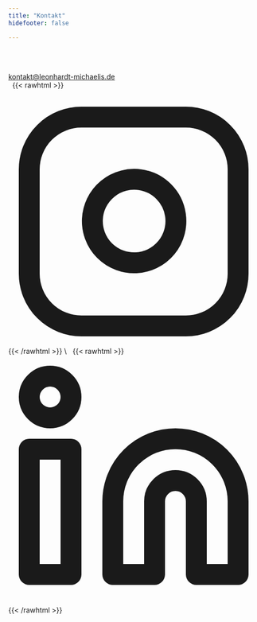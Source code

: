 ```yaml
---
title: "Kontakt"
hidefooter: false

---
```

\
&nbsp;

kontakt@leonhardt-michaelis.de
\
&nbsp;
{{< rawhtml >}}
<div class="social-icons" style="margin:auto">
    <a href="https://www.instagram.com/leo_michaelis_/" target="_blank" rel="noopener noreferrer me" title="Instagram">
        <svg xmlns="https://www.w3.org/2000/svg" viewBox="0 0 24 24" fill="none" stroke="currentColor" stroke-width="2" stroke-linecap="round" stroke-linejoin="round">
    <rect x="2" y="2" width="20" height="20" rx="5" ry="5"></rect>
    <path d="M16 11.37A4 4 0 1 1 12.63 8 4 4 0 0 1 16 11.37z"></path>
</svg>
    </a>
    </div>
{{< /rawhtml >}}
\
&nbsp;
{{< rawhtml >}}
    <div class="social-icons" style="margin:auto">
    <a href="https://de.linkedin.com/in/leonhardt-michaelis-b0915a265" target="_blank" rel="noopener noreferrer me" title="Linkedin">
        <svg xmlns="https://www.w3.org/2000/svg" viewBox="0 0 24 24" fill="none" stroke="currentColor" stroke-width="2" stroke-linecap="round" stroke-linejoin="round">
    <path d="M16 8a6 6 0 0 1 6 6v7h-4v-7a2 2 0 0 0-2-2 2 2 0 0 0-2 2v7h-4v-7a6 6 0 0 1 6-6z"></path>
    <rect x="2" y="9" width="4" height="12"></rect>
    <circle cx="4" cy="4" r="2"></circle>
</svg>
    </a>
</div>
{{< /rawhtml >}}



